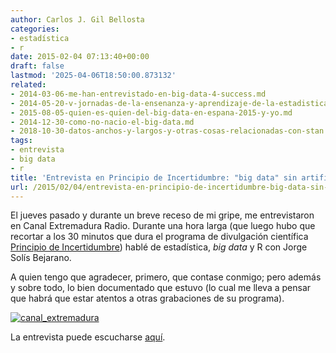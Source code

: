 ```yaml
---
author: Carlos J. Gil Bellosta
categories:
- estadística
- r
date: 2015-02-04 07:13:40+00:00
draft: false
lastmod: '2025-04-06T18:50:00.873132'
related:
- 2014-03-06-me-han-entrevistado-en-big-data-4-success.md
- 2014-05-20-v-jornadas-de-la-ensenanza-y-aprendizaje-de-la-estadistica-y-la-investigacion-operativa-2.md
- 2015-08-05-quien-es-quien-del-big-data-en-espana-2015-y-yo.md
- 2014-12-30-como-no-nacio-el-big-data.md
- 2018-10-30-datos-anchos-y-largos-y-otras-cosas-relacionadas-con-stan.md
tags:
- entrevista
- big data
- r
title: 'Entrevista en Principio de Incertidumbre: "big data" sin artificio'
url: /2015/02/04/entrevista-en-principio-de-incertidumbre-big-data-sin-artificio/
---
```


El jueves pasado y durante un breve receso de mi gripe, me entrevistaron en Canal Extremadura Radio. Durante una hora larga (que luego hubo que recortar a los 30 minutos que dura el programa de divulgación científica [Principio de Incertidumbre](http://www.canalextremadura.es/radio/cultura/principio-de-incertidumbre)) hablé de estadística, _big data_ y R con Jorge Solís Bejarano.

A quien tengo que agradecer, primero, que contase conmigo; pero además y sobre todo, lo bien documentado que estuvo (lo cual me lleva a pensar que habrá que estar atentos a otras grabaciones de su programa).

[![canal_extremadura](/wp-uploads/2015/02/canal_extremadura.jpg)
](http://www.canalextremadura.es/alacarta/radio/audios/principio-de-incertidumbre-big-data-sin-artificio-lo-que-cabe-esperar-del-anal)

La entrevista puede escucharse [aquí]().